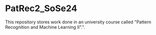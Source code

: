 # PatRec2_SoSe24
This repository stores work done in an university course called "Pattern Recognition and Machine Learning II".".
